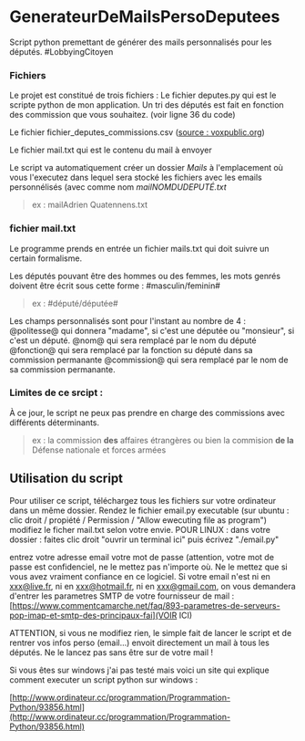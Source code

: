 # GenerateurDeMailsPersoDeputees
Script python premettant de générer des mails personnalisés pour les députés. #LobbyingCitoyen

### Fichiers
Le projet est constitué de trois fichiers : 
Le fichier deputes.py qui est le scripte python de mon application.
Un tri des députés est fait en fonction des commission que vous souhaitez. (voir ligne 36 du code)

Le fichier fichier_deputes_commissions.csv ([source : voxpublic.org](https://www.voxpublic.org/IMG/csv/fichier_deputes_commissions.csv))

Le fichier mail.txt qui est le contenu du mail à envoyer

Le script va automatiquement créer un dossier *Mails* à l'emplacement où vous l'executez dans lequel sera stocké les fichiers avec les emails personnélisés (avec comme nom *mailNOMDUDEPUTÉ.txt*
> ex : mailAdrien Quatennens.txt

### fichier mail.txt
Le programme prends en entrée un fichier mails.txt qui doit suivre un certain formalisme.

Les députés pouvant être des hommes ou des femmes, les mots genrés doivent être écrit sous cette forme : 
#masculin/feminin#
> ex : #député/députée#

Les champs personnalisés sont pour l'instant au nombre de 4 : 
@politesse@ qui donnera "madame", si c'est une députée ou "monsieur", si c'est un député.
@nom@ qui sera remplacé par le nom du député
@fonction@ qui sera remplacé par la fonction su député dans sa commission permanante
@commission@ qui sera remplacé par le nom de sa commission permanante.


### Limites de ce srcipt : 
À ce jour, le script ne peux pas prendre en charge des commissions avec différents déterminants.
> ex : la commission **des** affaires étrangères ou bien la commision **de la** Défense nationale et forces armées

## Utilisation du script
Pour utiliser ce script, téléchargez tous les fichiers sur votre ordinateur dans un même dossier.
Rendez le fichier email.py executable (sur ubuntu : clic droit / propiété / Permission / "Allow ewecuting file as program")
modifiez le ficher mail.txt selon votre envie.
POUR LINUX : dans votre dossier : faites clic droit "ouvrir un terminal ici" puis écrivez "./email.py"

entrez votre adresse email
votre mot de passe (attention, votre mot de passe est confidenciel, ne le mettez pas n'importe où. Ne le mettez que si vous avez vraiment confiance en ce logiciel.
 Si votre email n'est ni en xxx@live.fr, ni en xxx@hotmail.fr, ni en xxx@gmail.com, on vous demandera d'entrer les parametres SMTP de votre fournisseur de mail : [https://www.commentcamarche.net/faq/893-parametres-de-serveurs-pop-imap-et-smtp-des-principaux-fai](VOIR ICI)

ATTENTION, si vous ne modifiez rien, le simple fait de lancer le script et de rentrer vos infos perso (email...) envoit directement un mail à tous les députés. Ne le lancez pas sans être sur de votre mail !


Si vous êtes sur windows j'ai pas testé mais voici un site qui explique comment executer un script python sur windows : 

[http://www.ordinateur.cc/programmation/Programmation-Python/93856.html](http://www.ordinateur.cc/programmation/Programmation-Python/93856.html)

